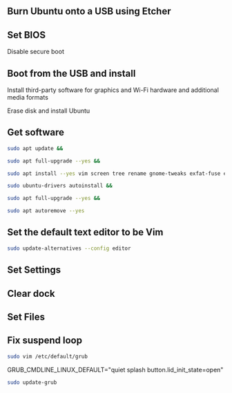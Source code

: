 ## Burn Ubuntu onto a USB using Etcher

## Set BIOS

Disable secure boot

## Boot from the USB and install

Install third-party software for graphics and Wi-Fi hardware and additional media formats

Erase disk and install Ubuntu

## Get software

```sh
sudo apt update &&

sudo apt full-upgrade --yes &&

sudo apt install --yes vim screen tree rename gnome-tweaks exfat-fuse exfat-utils testdisk network-manager-openconnect-gnome &&

sudo ubuntu-drivers autoinstall &&

sudo apt full-upgrade --yes &&

sudo apt autoremove --yes
```

## Set the default text editor to be Vim

```sh
sudo update-alternatives --config editor
```

## Set Settings

## Clear dock

## Set Files

## Fix suspend loop

```sh
sudo vim /etc/default/grub
```

GRUB_CMDLINE_LINUX_DEFAULT="quiet splash button.lid_init_state=open"

```sh
sudo update-grub
```
